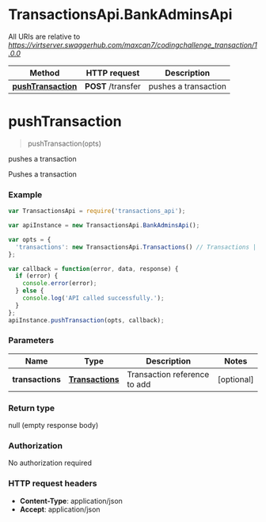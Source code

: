 # TransactionsApi.BankAdminsApi

All URIs are relative to *https://virtserver.swaggerhub.com/maxcan7/codingchallenge_transaction/1.0.0*

Method | HTTP request | Description
------------- | ------------- | -------------
[**pushTransaction**](BankAdminsApi.md#pushTransaction) | **POST** /transfer | pushes a transaction


<a name="pushTransaction"></a>
# **pushTransaction**
> pushTransaction(opts)

pushes a transaction

Pushes a transaction

### Example
```javascript
var TransactionsApi = require('transactions_api');

var apiInstance = new TransactionsApi.BankAdminsApi();

var opts = { 
  'transactions': new TransactionsApi.Transactions() // Transactions | Transaction reference to add
};

var callback = function(error, data, response) {
  if (error) {
    console.error(error);
  } else {
    console.log('API called successfully.');
  }
};
apiInstance.pushTransaction(opts, callback);
```

### Parameters

Name | Type | Description  | Notes
------------- | ------------- | ------------- | -------------
 **transactions** | [**Transactions**](Transactions.md)| Transaction reference to add | [optional] 

### Return type

null (empty response body)

### Authorization

No authorization required

### HTTP request headers

 - **Content-Type**: application/json
 - **Accept**: application/json

